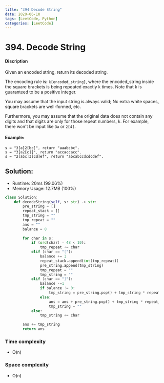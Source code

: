```yaml
---
title: "394 Decode String"
date: 2020-06-10
tags: [LeetCode, Python]
categories: [LeetCode]
---
```


# 394. Decode String

#### Discription

Given an encoded string, return its decoded string.

The encoding rule is: `k[encoded_string]`, where the encoded_string inside the square brackets is being repeated exactly k times. Note that k is guaranteed to be a positive integer.

You may assume that the input string is always valid; No extra white spaces, square brackets are well-formed, etc.

Furthermore, you may assume that the original data does not contain any digits and that digits are only for those repeat numbers, k. For example, there won't be input like `3a` or `2[4]`.


#### Example:

```
s = "3[a]2[bc]", return "aaabcbc".
s = "3[a2[c]]", return "accaccacc".
s = "2[abc]3[cd]ef", return "abcabccdcdcdef".
```

## Solution:

- Runtime: 20ms (99.06%)
- Memory Usage: 12.7MB (100%)

```python
class Solution:
    def decodeString(self, s: str) -> str:
        pre_string = []
        repeat_stack = []
        tmp_string = ""
        tmp_repeat = ""
        ans = ""
        balance = 0
        
        for char in s:
            if (ord(char) - 48 < 10):
                tmp_repeat += char
            elif (char == "["):
                balance += 1
                repeat_stack.append(int(tmp_repeat))
                pre_string.append(tmp_string)
                tmp_repeat = ""
                tmp_string = ""
            elif (char == "]"):
                balance -=1
                if balance != 0:
                    tmp_string = pre_string.pop() + tmp_string * repeat_stack.pop()
                else:
                    ans = ans + pre_string.pop() + tmp_string * repeat_stack.pop()
                    tmp_string = ""
            else:
                tmp_string += char
            
        ans += tmp_string
        return ans
```

### Time complexity

- O(n)

### Space complexity

- O(n)
